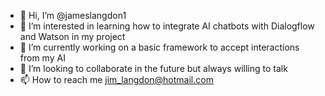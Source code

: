 - 👋 Hi, I’m @jameslangdon1
- 👀 I’m interested in learning how to integrate AI chatbots with Dialogflow and Watson in my project
- 🌱 I’m currently working on a basic framework to accept interactions from my AI
- 💞️ I’m looking to collaborate in the future but always willing to talk
- 📫 How to reach me jim_langdon@hotmail.com 

<!---
jameslangdon1/jameslangdon1 is a ✨ special ✨ repository because its `README.md` (this file) appears on your GitHub profile.
You can click the Preview link to take a look at your changes.
--->
